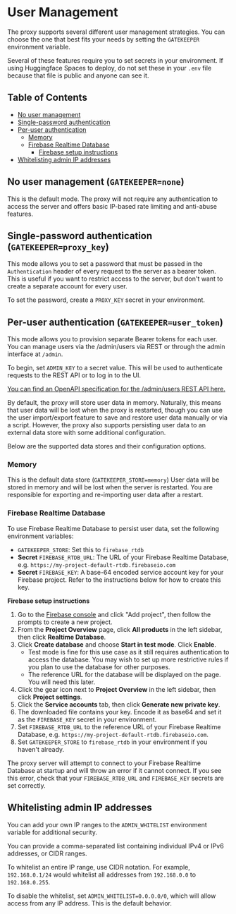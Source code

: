 # User Management

The proxy supports several different user management strategies. You can choose the one that best fits your needs by setting the `GATEKEEPER` environment variable.

Several of these features require you to set secrets in your environment. If using Huggingface Spaces to deploy, do not set these in your `.env` file because that file is public and anyone can see it.

## Table of Contents

- [No user management](#no-user-management-gatekeepernone)
- [Single-password authentication](#single-password-authentication-gatekeeperproxy_key)
- [Per-user authentication](#per-user-authentication-gatekeeperuser_token)
  - [Memory](#memory)
  - [Firebase Realtime Database](#firebase-realtime-database)
    - [Firebase setup instructions](#firebase-setup-instructions)
- [Whitelisting admin IP addresses](#whitelisting-admin-ip-addresses)

## No user management (`GATEKEEPER=none`)

This is the default mode. The proxy will not require any authentication to access the server and offers basic IP-based rate limiting and anti-abuse features.

## Single-password authentication (`GATEKEEPER=proxy_key`)

This mode allows you to set a password that must be passed in the `Authentication` header of every request to the server as a bearer token. This is useful if you want to restrict access to the server, but don't want to create a separate account for every user.

To set the password, create a `PROXY_KEY` secret in your environment.

## Per-user authentication (`GATEKEEPER=user_token`)

This mode allows you to provision separate Bearer tokens for each user. You can manage users via the /admin/users via REST or through the admin interface at `/admin`.

To begin, set `ADMIN_KEY` to a secret value. This will be used to authenticate requests to the REST API or to log in to the UI.

[You can find an OpenAPI specification for the /admin/users REST API here.](openapi-admin-users.yaml)

By default, the proxy will store user data in memory. Naturally, this means that user data will be lost when the proxy is restarted, though you can use the user import/export feature to save and restore user data manually or via a script. However, the proxy also supports persisting user data to an external data store with some additional configuration.

Below are the supported data stores and their configuration options.

### Memory

This is the default data store (`GATEKEEPER_STORE=memory`) User data will be stored in memory and will be lost when the server is restarted. You are responsible for exporting and re-importing user data after a restart.

### Firebase Realtime Database

To use Firebase Realtime Database to persist user data, set the following environment variables:

- `GATEKEEPER_STORE`: Set this to `firebase_rtdb`
- **Secret** `FIREBASE_RTDB_URL`: The URL of your Firebase Realtime Database, e.g. `https://my-project-default-rtdb.firebaseio.com`
- **Secret** `FIREBASE_KEY`: A base-64 encoded service account key for your Firebase project. Refer to the instructions below for how to create this key.

**Firebase setup instructions**

1. Go to the [Firebase console](https://console.firebase.google.com/) and click "Add project", then follow the prompts to create a new project.
2. From the **Project Overview** page, click **All products** in the left sidebar, then click **Realtime Database**.
3. Click **Create database** and choose **Start in test mode**. Click **Enable**.
   - Test mode is fine for this use case as it still requires authentication to access the database. You may wish to set up more restrictive rules if you plan to use the database for other purposes.
   - The reference URL for the database will be displayed on the page. You will need this later.
4. Click the gear icon next to **Project Overview** in the left sidebar, then click **Project settings**.
5. Click the **Service accounts** tab, then click **Generate new private key**.
6. The downloaded file contains your key. Encode it as base64 and set it as the `FIREBASE_KEY` secret in your environment.
7. Set `FIREBASE_RTDB_URL` to the reference URL of your Firebase Realtime Database, e.g. `https://my-project-default-rtdb.firebaseio.com`.
8. Set `GATEKEEPER_STORE` to `firebase_rtdb` in your environment if you haven't already.

The proxy server will attempt to connect to your Firebase Realtime Database at startup and will throw an error if it cannot connect. If you see this error, check that your `FIREBASE_RTDB_URL` and `FIREBASE_KEY` secrets are set correctly.

## Whitelisting admin IP addresses
You can add your own IP ranges to the `ADMIN_WHITELIST` environment variable for additional security.

You can provide a comma-separated list containing individual IPv4 or IPv6 addresses, or CIDR ranges.

To whitelist an entire IP range, use CIDR notation. For example, `192.168.0.1/24` would whitelist all addresses from `192.168.0.0` to `192.168.0.255`.

To disable the whitelist, set `ADMIN_WHITELIST=0.0.0.0/0`, which will allow access from any IP address. This is the default behavior.
